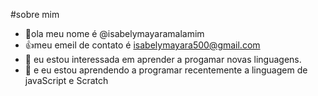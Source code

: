 #sobre mim
- 👋ola meu nome é @isabelymayaramalamim
- 👍meu emeil de contato é isabelymayara500@gmail.com
- 🌱 eu estou interessada em aprender a progamar novas linguagens.
- 💞️ e eu estou aprendendo a programar recentemente a linguagem de javaScript e Scratch

